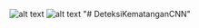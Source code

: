 ![alt text](https://github.com/BobbyHM-21/DeteksiKematanganCNN/blob/main/ss/Screenshot_20230710_195659.png?raw=true)
![alt text](https://github.com/BobbyHM-21/DeteksiKematanganCNN/blob/main/ss/Screenshot_20230710_195849.png?raw=true)
"# DeteksiKematanganCNN" 
